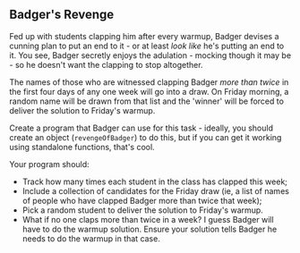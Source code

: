 ## Badger's Revenge

Fed up with students clapping him after every warmup, Badger devises a cunning plan to put an end to it - or at least _look like_ he's putting an end to it. You see, Badger secretly enjoys the adulation - mocking though it may be - so he doesn't want the clapping to stop altogether.

The names of those who are witnessed clapping Badger _more than twice_ in the first four days of any one week will go into a draw. On Friday morning, a random name will be drawn from that list and the 'winner' will be forced to deliver the solution to Friday's warmup.

Create a program that Badger can use for this task - ideally, you should create an object (`revengeOfBadger`) to do this, but if you can get it working using standalone functions, that's cool.

Your program should:

- Track how many times each student in the class has clapped this week;
- Include a collection of candidates for the Friday draw (ie, a list of names of people who have clapped Badger more than twice that week);
- Pick a random student to deliver the solution to Friday's warmup.
- What if no one claps more than twice in a week? I guess Badger will have to do the warmup solution. Ensure your solution tells Badger he needs to do the warmup in that case. 